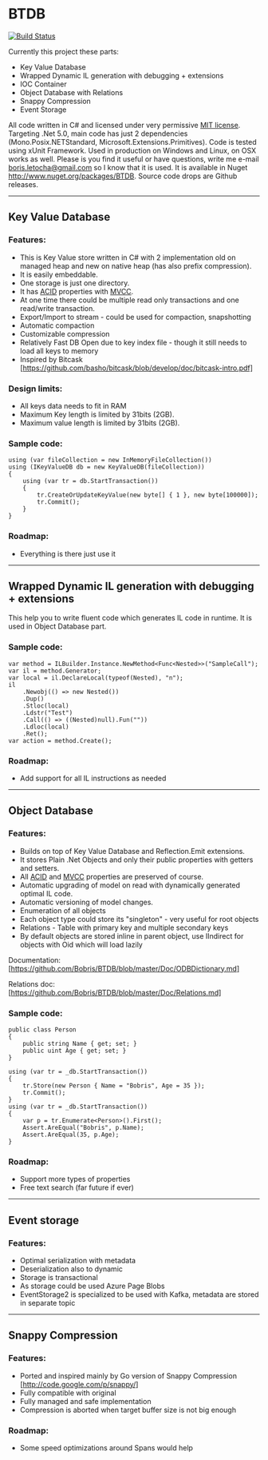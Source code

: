 # BTDB

[![Build Status](https://dev.azure.com/bletocha/bletocha/_apis/build/status/Bobris.BTDB)](https://dev.azure.com/bletocha/bletocha/_build/latest?definitionId=1)

Currently this project these parts:

- Key Value Database
- Wrapped Dynamic IL generation with debugging + extensions
- IOC Container
- Object Database with Relations
- Snappy Compression
- Event Storage

All code written in C# and licensed under very permissive [MIT license](http://www.opensource.org/licenses/mit-license.html). Targeting .Net 5.0, main code has just 2 dependencies (Mono.Posix.NETStandard, Microsoft.Extensions.Primitives). Code is tested using xUnit Framework. Used in production on Windows and Linux, on OSX works as well.
Please is you find it useful or have questions, write me e-mail <boris.letocha@gmail.com> so I know that it is used.
It is available in Nuget <http://www.nuget.org/packages/BTDB>. Source code drops are Github releases.

---

## Key Value Database

### Features:

- This is Key Value store written in C# with 2 implementation old on managed heap and new on native heap (has also prefix compression).
- It is easily embeddable.
- One storage is just one directory.
- It has [ACID] properties with [MVCC].
- At one time there could be multiple read only transactions and one read/write transaction.
- Export/Import to stream - could be used for compaction, snapshotting
- Automatic compaction
- Customizable compression
- Relatively Fast DB Open due to key index file - though it still needs to load all keys to memory
- Inspired by Bitcask [https://github.com/basho/bitcask/blob/develop/doc/bitcask-intro.pdf]

### Design limits:

- All keys data needs to fit in RAM
- Maximum Key length is limited by 31bits (2GB).
- Maximum value length is limited by 31bits (2GB).

### Sample code:

    using (var fileCollection = new InMemoryFileCollection())
    using (IKeyValueDB db = new KeyValueDB(fileCollection))
    {
        using (var tr = db.StartTransaction())
        {
            tr.CreateOrUpdateKeyValue(new byte[] { 1 }, new byte[100000]);
            tr.Commit();
        }
    }

### Roadmap:

- Everything is there just use it

---

## Wrapped Dynamic IL generation with debugging + extensions

This help you to write fluent code which generates IL code in runtime. It is used in Object Database part.

### Sample code:

    var method = ILBuilder.Instance.NewMethod<Func<Nested>>("SampleCall");
    var il = method.Generator;
    var local = il.DeclareLocal(typeof(Nested), "n");
    il
        .Newobj(() => new Nested())
        .Dup()
        .Stloc(local)
        .Ldstr("Test")
        .Call(() => ((Nested)null).Fun(""))
        .Ldloc(local)
        .Ret();
    var action = method.Create();

### Roadmap:

- Add support for all IL instructions as needed

---

## Object Database

### Features:

- Builds on top of Key Value Database and Reflection.Emit extensions.
- It stores Plain .Net Objects and only their public properties with getters and setters.
- All [ACID] and [MVCC] properties are preserved of course.
- Automatic upgrading of model on read with dynamically generated optimal IL code.
- Automatic versioning of model changes.
- Enumeration of all objects
- Each object type could store its "singleton" - very useful for root objects
- Relations - Table with primary key and multiple secondary keys
- By default objects are stored inline in parent object, use IIndirect for objects with Oid which will load lazily

Documentation: [https://github.com/Bobris/BTDB/blob/master/Doc/ODBDictionary.md]

Relations doc: [https://github.com/Bobris/BTDB/blob/master/Doc/Relations.md]

### Sample code:

    public class Person
    {
        public string Name { get; set; }
        public uint Age { get; set; }
    }

    using (var tr = _db.StartTransaction())
    {
        tr.Store(new Person { Name = "Bobris", Age = 35 });
        tr.Commit();
    }
    using (var tr = _db.StartTransaction())
    {
        var p = tr.Enumerate<Person>().First();
        Assert.AreEqual("Bobris", p.Name);
        Assert.AreEqual(35, p.Age);
    }

### Roadmap:

- Support more types of properties
- Free text search (far future if ever)

---

## Event storage

### Features:

- Optimal serialization with metadata
- Deserialization also to dynamic
- Storage is transactional
- As storage could be used Azure Page Blobs
- EventStorage2 is specialized to be used with Kafka, metadata are stored in separate topic

---

## Snappy Compression

### Features:

- Ported and inspired mainly by Go version of Snappy Compression [http://code.google.com/p/snappy/]
- Fully compatible with original
- Fully managed and safe implementation
- Compression is aborted when target buffer size is not big enough

### Roadmap:

- Some speed optimizations around Spans would help

[acid]: http://en.wikipedia.org/wiki/ACID
[mvcc]: http://en.wikipedia.org/wiki/Multiversion_concurrency_control
